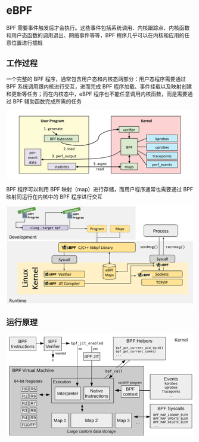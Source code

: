 # eBPF

BPF 需要事件触发后才会执行。这些事件包括系统调用、内核跟踪点、内核函数和用户态函数的调用退出、网络事件等等，BPF 程序几乎可以在内核和应用的任意位置进行插桩

## 工作过程

一个完整的 BPF 程序，通常包含用户态和内核态两部分：用户态程序需要通过 BPF 系统调用跟内核进行交互，进而完成 BPF 程序加载、事件挂载以及映射创建和更新等任务；而在内核态中，eBPF 程序也不能任意调用内核函数，而是需要通过 BPF 辅助函数完成所需的任务

![工作过程](/assets/2023911192131.webp)

BPF 程序可以利用 BPF 映射（map）进行存储，而用户程序通常也需要通过 BPF 映射同运行在内核中的 BPF 程序进行交互

![BPF 映射](/assets/2023911192329.webp)

## 运行原理

![BPF 运行时](/assets/2023912191358.webp)
